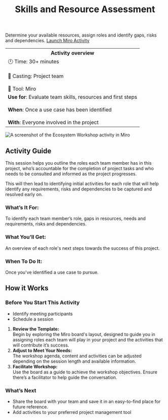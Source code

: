 ﻿---
title: Skills and Resource Assessment
---

Determine your available resources, assign roles and identify gaps, risks and dependencies.
[Launch Miro Activity](https://miro.com/app/board/uXjVK7yCef8=/?share_link_id=799844720187)

<table>
	<tr>
    <th>Activity overview</th>
  </tr>
	<tr>
		<td>
            		🕛 Time: 30+ minutes <br></br>
			🙌 Casting: Project team <br></br>
			🔨 Tool: Miro
		</td>
	</tr>
	<tr> 
		<td>
				<b>Use for</b>: Evaluate team skills, resources and first steps <br></br>
				<b>When</b>: Once a use case has been identified <br></br>
				<b>With</b>: Everyone involved in the project
		</td>
	</tr>

</table>

![A screenshot of the Ecosystem Workshop activity in Miro](/img/deliverymanual/skillset_and_resource_assessment "A screenshot of the Ecosystem Workshop activity in Miro")

## Activity Guide
This session helps you outline the roles each team member has in this project, who’s accountable for the completion of project tasks and who needs to be consulted and informed as the project progresses.

This will then lead to identifying initial activities for each role that will help identify any requirements, risks and dependencies to be captured and resolved early on.

### What’s It For:
To identify each team member’s role, gaps in resources, needs and requirements, risks and dependencies.

### What You’ll Get:
An overview of each role's next steps towards the success of this project.

### When To Do It:
Once you've identified a use case to pursue.

## How it Works

### Before You Start This Activity
-   Identify meeting participants
-   Schedule a session

1.  **Review the Template:**  
Begin by exploring the Miro board's layout, designed to guide you in assigning roles each team will play in your project and the activities that will contribute it’s success.
2.  **Adjust to Meet Your Needs:**  
    The workshop agenda, content and activities can be adjusted depending on the session length and available information.
3.  **Facilitate Workshop:**  
    Use the board as a guide to achieve the workshop objectives. Ensure there’s a facilitator to help guide the conversation.
    
### What’s Next
-   Share the board with your team and save it in an easy-to-find place for future reference.
-   Add activities to your preferred project management tool
